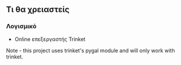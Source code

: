 ## Τι θα χρειαστείς

### Λογισμικό

+ Online επεξεργαστής Trinket

Note - this project uses trinket's pygal module and will only work with trinket.
